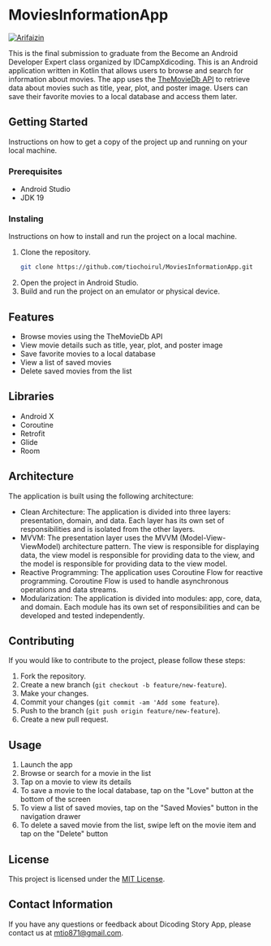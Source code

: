 # MoviesInformationApp

[![Arifaizin](https://circleci.com/gh/arifaizin/MySimpleCleanArchitecture.svg?style=svg)](https://circleci.com/gh/arifaizin/MySimpleCleanArchitecture)

This is the final submission to graduate from the Become an Android Developer Expert class organized by IDCampXdicoding. This is an Android application written in Kotlin that allows users to browse and search for information about movies. The app uses the <a href="https://developers.themoviedb.org/3">TheMovieDb API</a> to retrieve data about movies such as title, year, plot, and poster image. Users can save their favorite movies to a local database and access them later.

## Getting Started
Instructions on how to get a copy of the project up and running on your local machine.

### Prerequisites
- Android Studio
- JDK 19

### Instaling
Instructions on how to install and run the project on a local machine.

1. Clone the repository. 
    ```bash
    git clone https://github.com/tiochoirul/MoviesInformationApp.git
    ```
2. Open the project in Android Studio.
3. Build and run the project on an emulator or physical device.

## Features
- Browse movies using the TheMovieDb API
- View movie details such as title, year, plot, and poster image
- Save favorite movies to a local database
- View a list of saved movies
- Delete saved movies from the list

## Libraries
- Android X
- Coroutine
- Retrofit
- Glide
- Room

## Architecture
The application is built using the following architecture:

- Clean Architecture: The application is divided into three layers: presentation, domain, and data. Each layer has its own set of responsibilities and is isolated from the other layers.
- MVVM: The presentation layer uses the MVVM (Model-View-ViewModel) architecture pattern. The view is responsible for displaying data, the view model is responsible for providing data to the view, and the model is responsible for providing data to the view model.
- Reactive Programming: The application uses Coroutine Flow for reactive programming. Coroutine Flow is used to handle asynchronous operations and data streams.
- Modularization: The application is divided into modules: app, core, data, and domain. Each module has its own set of responsibilities and can be developed and tested independently.

## Contributing
If you would like to contribute to the project, please follow these steps:
1. Fork the repository.
2. Create a new branch (`git checkout -b feature/new-feature`).
3. Make your changes.
4. Commit your changes (`git commit -am 'Add some feature`).
5. Push to the branch (`git push origin feature/new-feature`).
6. Create a new pull request.

## Usage
1. Launch the app
2. Browse or search for a movie in the list
3. Tap on a movie to view its details
4. To save a movie to the local database, tap on the "Love" button at the bottom of the screen
5. To view a list of saved movies, tap on the "Saved Movies" button in the navigation drawer
6. To delete a saved movie from the list, swipe left on the movie item and tap on the "Delete" button

## License
This project is licensed under the <a href="https://opensource.org/licenses/MIT">MIT License</a>.

## Contact Information
If you have any questions or feedback about Dicoding Story App, please contact us at mtio871@gmail.com.

